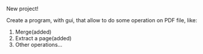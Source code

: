 New project! 

Create a program, with gui, that allow to do some operation on PDF file, like:
  1) Merge(added)
  2) Extract a page(added) 
  3) Other operations...
